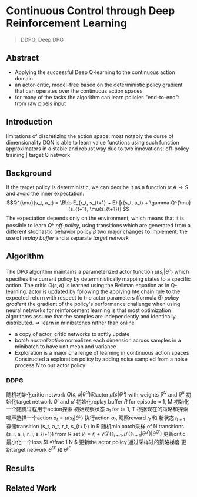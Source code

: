 # Continuous Control through Deep Reinforcement Learning
> DDPG, Deep DPG
## Abstract
- Applying the successful Deep Q-learning to the continuous action domain
- an actor-critic, model-free based on the deterministic policy gradient that can operates over the continuous action spaces
- for many of the tasks the algorithm can learn policies "end-to-end": from raw pixels input
## Introduction
 limitations of discretizing the action space: most notably the curse of dimensionality
DQN is able to learn value functions using such function approximators in a stable and robust way due to two innovations: off-policy training | target Q network

## Background
If the target policy is deterministic, we can decribe it as a function $\mu \colon A \to S$ and avoid the inner expectation:
$$Q^{\mu}(s_t, a_t) = \Bbb E_{r_t, s_{t+1} ~ E} [r(s_t, a_t) + \gamma Q^{\mu} (s_{t+1}, \mu(s_{t+1})] $$
The expectation depends only on the environment, which means that it is possible to learn $Q^{\mu}$ *off-policy*, using transitions which are generated from a different stochastic behavior policy $\beta$
two major changes to implement: the use of *replay buffer* and a separate *target network*
## Algorithm
The DPG algorithm maintains a parameterized actor function $\mu(s_t | \theta^{\mu})$ which specifies the current policy by deterministically mapping states to a specific action. The critic $Q(s, a)$ is learned using the Bellman equation as in Q-learning.
actor is updated by following the applying hte chain rule to the expected return with respect to the actor parameters (formula 6) *policy gradient* the gradient of the policy's performance
challenge when using neural networks for reinforcement learning is that most optimization algorithms assume that the samples are independently and identically distributed. => learn in minibatches rather than online
- a copy of actor, critic networks to softly update
- *batch normalization* normalizes each dimension across samples in a minibatch to have unit mean and variance
- Exploration is a major challenge of learning in continuous action spaces
 Constructed a exploration policy by adding noise sampled from a noise process $N$ to our actor policy
### DDPG
随机初始化critic network $Q(s, a | \theta^Q)$和actor $\mu (s|\theta^\mu)$ with weights $\theta^Q$ and $\theta^\mu$
初始化target network $Q '$ and $\mu '$
初始化replay buffer $R$
for episode = 1, M 
    初始化一个随机过程用于action探索
    初始观察状态 $s_1$
    for t= 1, T
        根据现在的策略和探索噪声选择一个action $a_t = \mu (s_t | \theta^\mu)$
        执行action $a_t$, 观察reward $r_t$ 和 新状态$s_{t+1}$
        存储transition (s_t, a_t, r_t, s_{t+1}) in R
        随机minibatch采样 of N transitions (s_i, a_i, r_i, s_{i+1}) from R
        set $y_i = r_i + \gamma Q' (s_{i+1}, \mu ' (s_{i+1} | \theta^{\mu '})|\theta^{Q'})$
        更新critic 最小化一个loss $L=\frac 1 N $
        更新the actor policy 通过采样过的策略梯度
        更新target network $\theta^{Q'}$ 和 $\theta^{\mu '}$
## Results
## Related Work